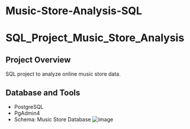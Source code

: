 # Music-Store-Analysis-SQL

# SQL_Project_Music_Store_Analysis

## Project Overview
SQL project to analyze online music store data.

## Database and Tools
- PostgreSQL
- PgAdmin4
- Schema: Music Store Database
![image](https://github.com/user-attachments/assets/621027b9-ec4a-42c6-87e8-d497fae39f98)

